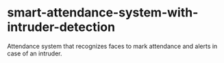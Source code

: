 # smart-attendance-system-with-intruder-detection
Attendance system that recognizes faces to mark attendance and alerts in case of an intruder.
